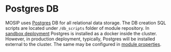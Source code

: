 # Postgres DB

MOSIP uses [Postgres](https://www.postgresql.org/) DB for all relational data storage. The DB creation SQL scripts are located under `/db_scripts` folder of module repository. In [sandbox deployment](https://github.com/mosip/mosip-infra/tree/release-1.2.0/deployment/v3/external/postgres) Postgres is installed as a docker inside the cluster. However, in production deployment, typically, Postgres will be installed external to the cluster. The same may be configured in [module properties](module-configurations.md). 

